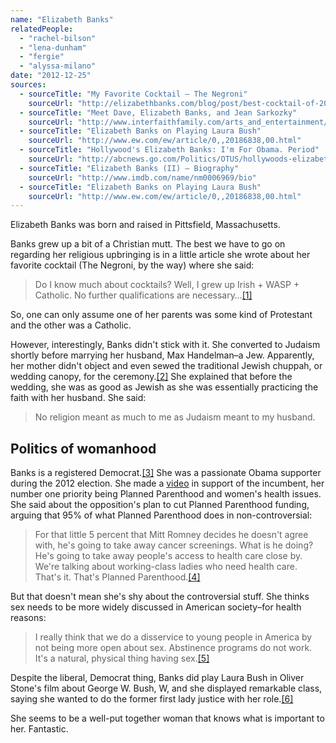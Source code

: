 ```yaml
---
name: "Elizabeth Banks"
relatedPeople:
  - "rachel-bilson"
  - "lena-dunham"
  - "fergie"
  - "alyssa-milano"
date: "2012-12-25"
sources:
  - sourceTitle: "My Favorite Cocktail – The Negroni"
    sourceUrl: "http://elizabethbanks.com/blog/post/best-cocktail-of-2012-the-negroni"
  - sourceTitle: "Meet Dave, Elizabeth Banks, and Jean Sarkozky"
    sourceUrl: "http://www.interfaithfamily.com/arts_and_entertainment/popular_culture/New_Movies_Interfaith_Connections.shtml"
  - sourceTitle: "Elizabeth Banks on Playing Laura Bush"
    sourceUrl: "http://www.ew.com/ew/article/0,,20186838,00.html"
  - sourceTitle: "Hollywood's Elizabeth Banks: I'm For Obama. Period"
    sourceUrl: "http://abcnews.go.com/Politics/OTUS/hollywoods-elizabeth-banks-obama-period/story?id=16956865#.UMU8A4UZ-Bg"
  - sourceTitle: "Elizabeth Banks (II) – Biography"
    sourceUrl: "http://www.imdb.com/name/nm0006969/bio"
  - sourceTitle: "Elizabeth Banks on Playing Laura Bush"
    sourceUrl: "http://www.ew.com/ew/article/0,,20186838,00.html"
---
```


Elizabeth Banks was born and raised in Pittsfield, Massachusetts.

Banks grew up a bit of a Christian mutt. The best we have to go on regarding her religious upbringing is in a little article she wrote about her favorite cocktail (The Negroni, by the way) where she said:

>Do I know much about cocktails? Well, I grew up Irish + WASP + Catholic. No further qualifications are necessary…<a class="source-citation" href="http://elizabethbanks.com/blog/post/best-cocktail-of-2012-the-negroni" title="My Favorite Cocktail – The Negroni">[1]</a>

So, one can only assume one of her parents was some kind of Protestant and the other was a Catholic.

However, interestingly, Banks didn't stick with it. She converted to Judaism shortly before marrying her husband, Max Handelman–a Jew. Apparently, her mother didn't object and even sewed the traditional Jewish chuppah, or wedding canopy, for the ceremony.<a class="source-citation" href="http://www.interfaithfamily.com/arts_and_entertainment/popular_culture/New_Movies_Interfaith_Connections.shtml" title="Meet Dave, Elizabeth Banks, and Jean Sarkozky">[2]</a> She explained that before the wedding, she was as good as Jewish as she was essentially practicing the faith with her husband. She said:

>No religion meant as much to me as Judaism meant to my husband.

## 

## Politics of womanhood

Banks is a registered Democrat.<a class="source-citation" href="http://www.ew.com/ew/article/0,,20186838,00.html" title="Elizabeth Banks on Playing Laura Bush">[3]</a> She was a passionate Obama supporter during the 2012 election. She made a [video](http://www.youtube.com/watch?v=rYCE8N79YoQ) in support of the incumbent, her number one priority being Planned Parenthood and women's health issues. She said about the opposition's plan to cut Planned Parenthood funding, arguing that 95% of what Planned Parenthood does in non-controversial:

>For that little 5 percent that Mitt Romney decides he doesn't agree with, he's going to take away cancer screenings. What is he doing? He's going to take away people's access to health care close by. We're talking about working-class ladies who need health care. That's it. That's Planned Parenthood.<a class="source-citation" href="http://abcnews.go.com/Politics/OTUS/hollywoods-elizabeth-banks-obama-period/story?id=16956865#.UMU8A4UZ-Bg" title="Hollywood&apos;s Elizabeth Banks: I&apos;m For Obama. Period">[4]</a>

But that doesn't mean she's shy about the controversial stuff. She thinks sex needs to be more widely discussed in American society–for health reasons:

>I really think that we do a disservice to young people in America by not being more open about sex. Abstinence programs do not work. It's a natural, physical thing having sex.<a class="source-citation" href="http://www.imdb.com/name/nm0006969/bio" title="Elizabeth Banks (II) – Biography">[5]</a>

Despite the liberal, Democrat thing, Banks did play Laura Bush in Oliver Stone's film about George W. Bush, W, and she displayed remarkable class, saying she wanted to do the former first lady justice with her role.<a class="source-citation" href="http://www.ew.com/ew/article/0,,20186838,00.html" title="Elizabeth Banks on Playing Laura Bush">[6]</a>

She seems to be a well-put together woman that knows what is important to her. Fantastic.